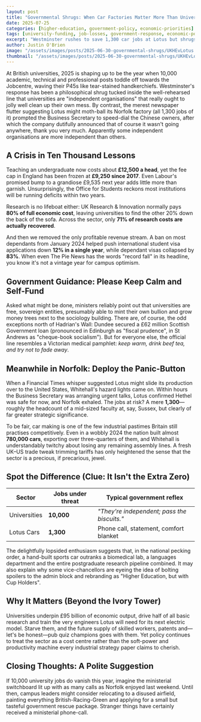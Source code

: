 ```yaml
---
layout: post
title: "Governmental Shrugs: When Car Factories Matter More Than Universities"
date: 2025-07-25
categories: [higher-education, government-policy, economic-priorities]
tags: [university-funding, job-losses, government-response, economic-policy, UK-priorities, car-industry]
excerpt: "Westminster rushes to save 1,300 car jobs at Lotus but shrugs at 10,000 university redundancies. Apparently some independent organisations are more independent than others."
author: Justin O'Brien
image: "/assets/images/posts/2025-06-30-governmental-shrugs/UKHEvLotus.jpg"
thumbnail: "/assets/images/posts/2025-06-30-governmental-shrugs/UKHEvLotus.jpg"
---
```


At British universities, 2025 is shaping up to be the year when 10,000 academic, technical and professional posts toddle off towards the Jobcentre, waving their P45s like tear-stained handkerchiefs. Westminster's response has been a philosophical shrug tucked inside the well-rehearsed line that universities are "independent organisations" that really ought to jolly well clean up their own mess. By contrast, the merest newspaper flutter suggesting Lotus might moth-ball its Norfolk factory (all 1,300 jobs of it) prompted the Business Secretary to speed-dial the Chinese owners, after which the company dutifully announced that of course it wasn't going anywhere, thank you very much. Apparently some independent organisations are more independent than others.

## A Crisis in Ten Thousand Lessons

Teaching an undergraduate now costs about **£12,500 a head**, yet the fee cap in England has been frozen at **£9,250 since 2017**. Even Labour's promised bump to a grandiose £9,535 next year adds little more than garnish. Unsurprisingly, the Office for Students reckons most institutions will be running deficits within two years.

Research is no lifeboat either: UK Research & Innovation normally pays **80% of full economic cost**, leaving universities to find the other 20% down the back of the sofa. Across the sector, only **71% of research costs are actually recovered**.

And then we removed the only profitable revenue stream. A ban on most dependants from January 2024 helped push international student visa applications down **12% in a single year**, while dependant visas collapsed by **83%**. When even The Pie News has the words "record fall" in its headline, you know it's not a vintage year for campus optimism.

## Government Guidance: Please Keep Calm and Self-Fund

Asked what might be done, ministers reliably point out that universities are free, sovereign entities, presumably able to mint their own bullion and grow money trees next to the sociology building. There are, of course, the odd exceptions north of Hadrian's Wall: Dundee secured a £62 million Scottish Government loan (pronounced in Edinburgh as "fiscal prudence", in St Andrews as "cheque-book socialism"). But for everyone else, the official line resembles a Victorian medical pamphlet: *keep warm, drink beef tea, and try not to fade away*.

## Meanwhile in Norfolk: Deploy the Panic-Button

When a Financial Times whisper suggested Lotus might slide its production over to the United States, Whitehall's hazard lights came on. Within hours the Business Secretary was arranging urgent talks, Lotus confirmed Hethel was safe for now, and Norfolk exhaled. The jobs at risk? A mere **1,300**—roughly the headcount of a mid-sized faculty at, say, Sussex, but clearly of far greater strategic significance.

To be fair, car making is one of the few industrial pastimes Britain still practises competitively. Even in a wobbly 2024 the nation built almost **780,000 cars**, exporting over three-quarters of them, and Whitehall is understandably twitchy about losing any remaining assembly lines. A fresh UK–US trade tweak trimming tariffs has only heightened the sense that the sector is a precious, if precarious, jewel.

## Spot the Difference (Clue: It Isn't the Extra Zero)

| Sector       | Jobs under threat | Typical government reflex                       |
|--------------|-------------------|-------------------------------------------------|
| Universities | **10,000**        | *"They're independent; pass the biscuits."*     |
| Lotus Cars   | **1,300**         | Phone call, statement, comfort blanket          |

The delightfully lopsided enthusiasm suggests that, in the national pecking order, a hand-built sports car outranks a biomedical lab, a languages department and the entire postgraduate research pipeline combined. It may also explain why some vice-chancellors are eyeing the idea of bolting spoilers to the admin block and rebranding as "Higher Education, but with Cup Holders".

## Why It Matters (Beyond the Ivory Tower)

Universities underpin £95 billion of economic output, drive half of all basic research and train the very engineers Lotus will need for its next electric model. Starve them, and the future supply of skilled workers, patents and—let's be honest—pub quiz champions goes with them. Yet policy continues to treat the sector as a cost centre rather than the soft-power and productivity machine every industrial strategy paper claims to cherish.

## Closing Thoughts: A Polite Suggestion

If 10,000 university jobs do vanish this year, imagine the ministerial switchboard lit up with as many calls as Norfolk enjoyed last weekend. Until then, campus leaders might consider relocating to a disused airfield, painting everything British-Racing-Green and applying for a small but tasteful government rescue package. Stranger things have certainly received a ministerial phone-call.

